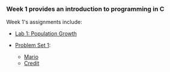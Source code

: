 ### Week 1 provides an introduction to programming in C


Week 1's assignments include:
* [Lab 1: Population Growth](https://cs50.harvard.edu/x/2023/labs/1/)

* [Problem Set 1](https://cs50.harvard.edu/x/2023/psets/1/):
  - [Mario](https://cs50.harvard.edu/x/2023/psets/1/mario/more/)
  - [Credit](https://cs50.harvard.edu/x/2023/psets/1/credit/)
